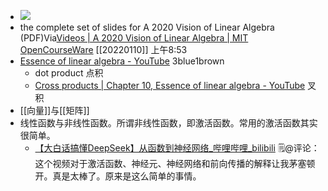 - ![](https://firebasestorage.googleapis.com/v0/b/firescript-577a2.appspot.com/o/imgs%2Fapp%2Fxinyiheng%2FukocBWUq3A.png?alt=media&token=f126c6b6-5de6-44fc-b572-298803976fda)
- the complete set of slides for A 2020 Vision of Linear Algebra (PDF)Via[Videos | A 2020 Vision of Linear Algebra | MIT OpenCourseWare](https://ocw.mit.edu/resources/res-18-010-a-2020-vision-of-linear-algebra-spring-2020/videos/) [[20220110]] 上午8:53
- [Essence of linear algebra - YouTube](https://www.youtube.com/playlist?list=PLZHQObOWTQDPD3MizzM2xVFitgF8hE_ab) 3blue1brown
    - dot product 点积
    - [Cross products | Chapter 10, Essence of linear algebra - YouTube](https://www.youtube.com/watch?v=eu6i7WJeinw&list=PLZHQObOWTQDPD3MizzM2xVFitgF8hE_ab&index=10) 叉积
- [[向量]]与[[矩阵]]
- 线性函数与非线性函数。所谓非线性函数，即激活函数。常用的激活函数其实很简单。
    - [【大白话搞懂DeepSeek】从函数到神经网络_哔哩哔哩_bilibili](https://www.bilibili.com/video/BV1uGA3eLEeu/?spm_id_from=333.1007.tianma.3-3-7.click&vd_source=3d8ccab137cc879b5f9cbc14d68843ab) 🗒@评论：这个视频对于激活函数、神经元、神经网络和前向传播的解释让我茅塞顿开。真是太棒了。原来是这么简单的事情。
